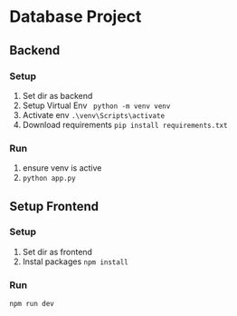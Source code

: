 # Database Project

## Backend
### Setup
1. Set dir as backend
1. Setup Virtual Env ``` python -m venv venv```
1. Activate env ```.\venv\Scripts\activate```
1. Download requirements ```pip install requirements.txt```
### Run
1. ensure venv is active
1. ```python app.py```


## Setup Frontend
### Setup
1. Set dir as frontend
1. Instal packages ```npm install```

### Run
```npm run dev```
